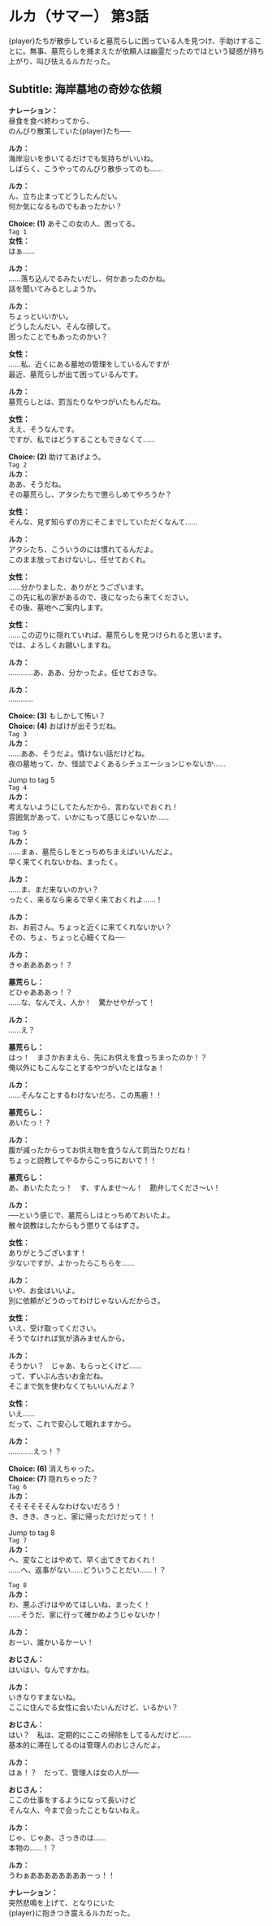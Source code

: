 # ルカ（サマー） 第3話
{player}たちが散歩していると墓荒らしに困っている人を見つけ、手助けすることに。無事、墓荒らしを捕まえたが依頼人は幽霊だったのではという疑惑が持ち上がり、叫び怯えるルカだった。
  
## Subtitle: 海岸墓地の奇妙な依頼
  
**ナレーション：**  
昼食を食べ終わってから、  
のんびり散策していた{player}たち──  
  
**ルカ：**  
海岸沿いを歩いてるだけでも気持ちがいいね。  
しばらく、こうやってのんびり散歩ってのも……  
  
**ルカ：**  
ん、立ち止まってどうしたんだい。  
何か気になるものでもあったかい？  
  
**Choice: (1)**  あそこの女の人、困ってる。  
`Tag 1`  
**女性：**  
はぁ……  
  
**ルカ：**  
……落ち込んでるみたいだし、何かあったのかね。  
話を聞いてみるとしようか。  
  
**ルカ：**  
ちょっといいかい。  
どうしたんだい、そんな顔して。  
困ったことでもあったのかい？  
  
**女性：**  
……私、近くにある墓地の管理をしているんですが  
最近、墓荒らしが出て困っているんです。  
  
**ルカ：**  
墓荒らしとは、罰当たりなやつがいたもんだね。  
  
**女性：**  
ええ、そうなんです。  
ですが、私ではどうすることもできなくて……  
  
**Choice: (2)**  助けてあげよう。  
`Tag 2`  
**ルカ：**  
ああ、そうだね。  
その墓荒らし、アタシたちで懲らしめてやろうか？  
  
**女性：**  
そんな、見ず知らずの方にそこまでしていただくなんて……  
  
**ルカ：**  
アタシたち、こういうのには慣れてるんだよ。  
このまま放っておけないし、任せておくれ。  
  
**女性：**  
……分かりました、ありがとうございます。  
この先に私の家があるので、夜になったら来てください。  
その後、墓地へご案内します。  
  
**女性：**  
……この辺りに隠れていれば、墓荒らしを見つけられると思います。  
では、よろしくお願いしますね。  
  
**ルカ：**  
…………あ、ああ、分かったよ。任せておきな。  
  
**ルカ：**  
…………  
  
**Choice: (3)**  もしかして怖い？  
**Choice: (4)**  おばけが出そうだね。  
`Tag 3`  
**ルカ：**  
……ああ、そうだよ。情けない話だけどね。  
夜の墓地って、か、怪談でよくあるシチュエーションじゃないか……  
  
Jump to tag 5  
`Tag 4`  
**ルカ：**  
考えないようにしてたんだから、言わないでおくれ！  
雰囲気があって、いかにもって感じじゃないか……  
  
`Tag 5`  
**ルカ：**  
……まぁ、墓荒らしをとっちめちまえばいいんだよ。  
早く来てくれないかね、まったく。  
  
**ルカ：**  
……ま、まだ来ないのかい？  
ったく、来るなら来るで早く来ておくれよ……！  
  
**ルカ：**  
お、お前さん。ちょっと近くに来てくれないかい？  
その、ちょ、ちょっと心細くてね──  
  
**ルカ：**  
きゃああああっ！？  
  
**墓荒らし：**  
どひゃあああっ！？  
……な、なんでえ、人か！　驚かせやがって！  
  
**ルカ：**  
……え？  
  
**墓荒らし：**  
はっ！　まさかおまえら、先にお供えを食っちまったのか！？  
俺以外にもこんなことするやつがいたとはなぁ！  
  
**ルカ：**  
……そんなことするわけないだろ、この馬鹿！！  
  
**墓荒らし：**  
あいたっ！？  
  
**ルカ：**  
腹が減ったからってお供え物を食うなんて罰当たりだね！  
ちょっと説教してやるからこっちにおいで！！  
  
**墓荒らし：**  
あ、あいたたたっ！　す、すんませ～ん！　勘弁してくださ～い！  
  
**ルカ：**  
──という感じで、墓荒らしはとっちめておいたよ。  
散々説教はしたからもう懲りてるはずさ。  
  
**女性：**  
ありがとうございます！  
少ないですが、よかったらこちらを……  
  
**ルカ：**  
いや、お金はいいよ。  
別に依頼がどうのってわけじゃないんだからさ。  
  
**女性：**  
いえ、受け取ってください。  
そうでなければ気が済みませんから。  
  
**ルカ：**  
そうかい？　じゃあ、もらっとくけど……  
って、ずいぶん古いお金だね。  
そこまで気を使わなくてもいいんだよ？  
  
**女性：**  
いえ……  
だって、これで安心して眠れますから。  
  
**ルカ：**  
…………えっ！？  
  
**Choice: (6)**  消えちゃった。  
**Choice: (7)**  隠れちゃった？  
`Tag 6`  
**ルカ：**  
そそそそそそんなわけないだろう！  
き、きき、きっと、家に帰っただけだって！！  
  
Jump to tag 8  
`Tag 7`  
**ルカ：**  
へ、変なことはやめて、早く出てきておくれ！  
……へ、返事がない……どういうことだい……！？  
  
`Tag 8`  
**ルカ：**  
わ、悪ふざけはやめてほしいね、まったく！  
……そうだ、家に行って確かめようじゃないか！  
  
**ルカ：**  
おーい、誰かいるかーい！  
  
**おじさん：**  
はいはい、なんですかね。  
  
**ルカ：**  
いきなりすまないね。  
ここに住んでる女性に会いたいんだけど、いるかい？  
  
**おじさん：**  
はい？　私は、定期的にここの掃除をしてるんだけど……  
基本的に滞在してるのは管理人のおじさんだよ。  
  
**ルカ：**  
はぁ！？　だって、管理人は女の人が──  
  
**おじさん：**  
ここの仕事をするようになって長いけど  
そんな人、今まで会ったこともないねえ。  
  
**ルカ：**  
じゃ、じゃあ、さっきのは……  
本物の……！？  
  
**ルカ：**  
うわぁああああああああーっ！！  
  
**ナレーション：**  
突然悲鳴を上げて、となりにいた  
{player}に抱きつき震えるルカだった。  

